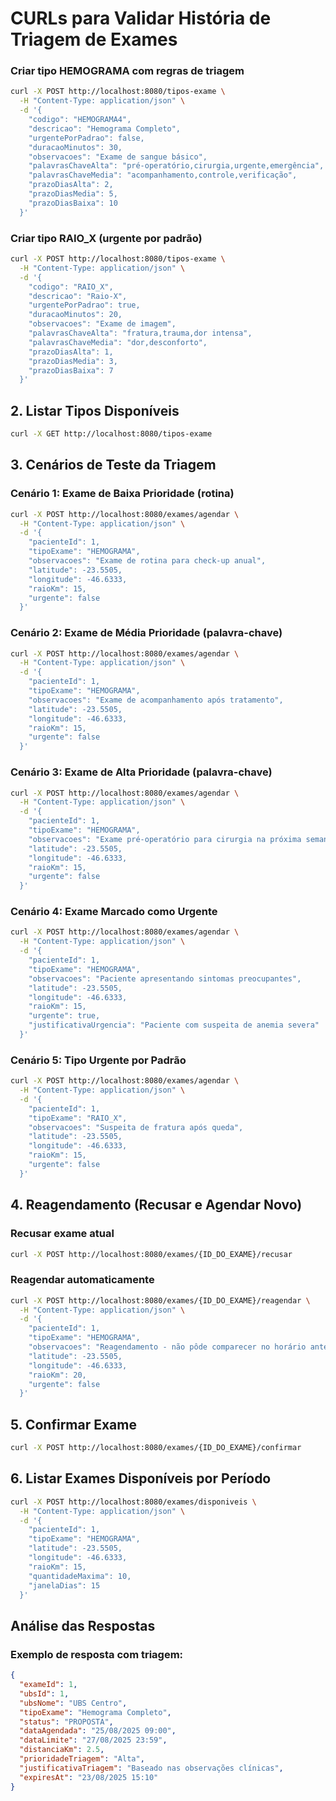# CURLs para Validar História de Triagem de Exames

### Criar tipo HEMOGRAMA com regras de triagem
```bash
curl -X POST http://localhost:8080/tipos-exame \
  -H "Content-Type: application/json" \
  -d '{
    "codigo": "HEMOGRAMA4",
    "descricao": "Hemograma Completo",
    "urgentePorPadrao": false,
    "duracaoMinutos": 30,
    "observacoes": "Exame de sangue básico",
    "palavrasChaveAlta": "pré-operatório,cirurgia,urgente,emergência",
    "palavrasChaveMedia": "acompanhamento,controle,verificação",
    "prazoDiasAlta": 2,
    "prazoDiasMedia": 5,
    "prazoDiasBaixa": 10
  }'
```

### Criar tipo RAIO_X (urgente por padrão)
```bash
curl -X POST http://localhost:8080/tipos-exame \
  -H "Content-Type: application/json" \
  -d '{
    "codigo": "RAIO_X",
    "descricao": "Raio-X",
    "urgentePorPadrao": true,
    "duracaoMinutos": 20,
    "observacoes": "Exame de imagem",
    "palavrasChaveAlta": "fratura,trauma,dor intensa",
    "palavrasChaveMedia": "dor,desconforto",
    "prazoDiasAlta": 1,
    "prazoDiasMedia": 3,
    "prazoDiasBaixa": 7
  }'
```

## 2. Listar Tipos Disponíveis
```bash
curl -X GET http://localhost:8080/tipos-exame
```

## 3. Cenários de Teste da Triagem

### Cenário 1: Exame de **Baixa Prioridade** (rotina)
```bash
curl -X POST http://localhost:8080/exames/agendar \
  -H "Content-Type: application/json" \
  -d '{
    "pacienteId": 1,
    "tipoExame": "HEMOGRAMA",
    "observacoes": "Exame de rotina para check-up anual",
    "latitude": -23.5505,
    "longitude": -46.6333,
    "raioKm": 15,
    "urgente": false
  }'
```

### Cenário 2: Exame de **Média Prioridade** (palavra-chave)
```bash
curl -X POST http://localhost:8080/exames/agendar \
  -H "Content-Type: application/json" \
  -d '{
    "pacienteId": 1,
    "tipoExame": "HEMOGRAMA",
    "observacoes": "Exame de acompanhamento após tratamento",
    "latitude": -23.5505,
    "longitude": -46.6333,
    "raioKm": 15,
    "urgente": false
  }'
```

### Cenário 3: Exame de **Alta Prioridade** (palavra-chave)
```bash
curl -X POST http://localhost:8080/exames/agendar \
  -H "Content-Type: application/json" \
  -d '{
    "pacienteId": 1,
    "tipoExame": "HEMOGRAMA",
    "observacoes": "Exame pré-operatório para cirurgia na próxima semana",
    "latitude": -23.5505,
    "longitude": -46.6333,
    "raioKm": 15,
    "urgente": false
  }'
```

### Cenário 4: Exame **Marcado como Urgente**
```bash
curl -X POST http://localhost:8080/exames/agendar \
  -H "Content-Type: application/json" \
  -d '{
    "pacienteId": 1,
    "tipoExame": "HEMOGRAMA",
    "observacoes": "Paciente apresentando sintomas preocupantes",
    "latitude": -23.5505,
    "longitude": -46.6333,
    "raioKm": 15,
    "urgente": true,
    "justificativaUrgencia": "Paciente com suspeita de anemia severa"
  }'
```

### Cenário 5: Tipo **Urgente por Padrão**
```bash
curl -X POST http://localhost:8080/exames/agendar \
  -H "Content-Type: application/json" \
  -d '{
    "pacienteId": 1,
    "tipoExame": "RAIO_X",
    "observacoes": "Suspeita de fratura após queda",
    "latitude": -23.5505,
    "longitude": -46.6333,
    "raioKm": 15,
    "urgente": false
  }'
```

## 4. Reagendamento (Recusar e Agendar Novo)

### Recusar exame atual
```bash
curl -X POST http://localhost:8080/exames/{ID_DO_EXAME}/recusar
```

### Reagendar automaticamente
```bash
curl -X POST http://localhost:8080/exames/{ID_DO_EXAME}/reagendar \
  -H "Content-Type: application/json" \
  -d '{
    "pacienteId": 1,
    "tipoExame": "HEMOGRAMA",
    "observacoes": "Reagendamento - não pôde comparecer no horário anterior",
    "latitude": -23.5505,
    "longitude": -46.6333,
    "raioKm": 20,
    "urgente": false
  }'
```

## 5. Confirmar Exame
```bash
curl -X POST http://localhost:8080/exames/{ID_DO_EXAME}/confirmar
```

## 6. Listar Exames Disponíveis por Período
```bash
curl -X POST http://localhost:8080/exames/disponiveis \
  -H "Content-Type: application/json" \
  -d '{
    "pacienteId": 1,
    "tipoExame": "HEMOGRAMA",
    "latitude": -23.5505,
    "longitude": -46.6333,
    "raioKm": 15,
    "quantidadeMaxima": 10,
    "janelaDias": 15
  }'
```

## Análise das Respostas

### Exemplo de resposta com triagem:
```json
{
  "exameId": 1,
  "ubsId": 1,
  "ubsNome": "UBS Centro",
  "tipoExame": "Hemograma Completo",
  "status": "PROPOSTA",
  "dataAgendada": "25/08/2025 09:00",
  "dataLimite": "27/08/2025 23:59",
  "distanciaKm": 2.5,
  "prioridadeTriagem": "Alta",
  "justificativaTriagem": "Baseado nas observações clínicas",
  "expiresAt": "23/08/2025 15:10"
}
```
